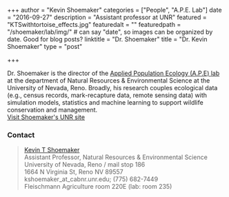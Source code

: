 +++
author = "Kevin Shoemaker"
categories = ["People", "A.P.E. Lab"]
date = "2016-09-27"
description = "Assistant professor at UNR"
featured = "KTSwithtortoise_effects.jpg"
featuredalt = ""
featuredpath = "/shoemaker/lab/img/"  # can say "date", so images can be organized by date. Good for blog posts?
linktitle = "Dr. Shoemaker"
title = "Dr. Kevin Shoemaker"
type = "post"

+++

Dr. Shoemaker is the director of the [Applied Population Ecology (A.P.E) lab](http://naes.unr.edu/shoemaker/lab/index.html) at the department of Natural Resources & Environmental Science at the University of Nevada, Reno. Broadly, his research couples ecological data (e.g., census records, mark-recapture data, remote sensing data) with simulation models, statistics and machine learning to support wildlife conservation and management.  
 [Visit Shoemaker's UNR site](http://naes.unr.edu/shoemaker/)

### Contact

> [Kevin T Shoemaker](http://naes.unr.edu/shoemaker/)  
> Assistant Professor, Natural Resources & Environmental Science  
> University of Nevada, Reno / mail stop 186  
> 1664 N Virginia St, Reno NV 89557  
> kshoemaker_at_cabnr.unr.edu; (775) 682-7449  
> Fleischmann Agriculture room 220E (lab: room 235)  
